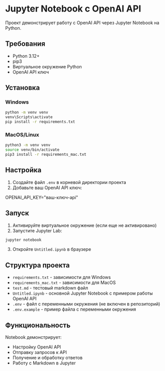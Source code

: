 # Jupyter Notebook с OpenAI API

Проект демонстрирует работу с OpenAI API через Jupyter Notebook на Python.

## Требования

- Python 3.12+
- pip3
- Виртуальное окружение Python
- OpenAI API ключ

## Установка

### Windows

```bash
python -m venv venv
venv\Scripts\activate
pip install -r requirements.txt
```

### MacOS/Linux

```bash
python3 -m venv venv
source venv/bin/activate
pip3 install -r requirements_mac.txt
```

## Настройка

1. Создайте файл `.env` в корневой директории проекта
2. Добавьте ваш OpenAI API ключ:

OPENAI_API_KEY="ваш-ключ-api"


## Запуск

1. Активируйте виртуальное окружение (если еще не активировано)
2. Запустите Jupyter Lab:

```bash
jupyter notebook
```


3. Откройте `Untitled.ipynb` в браузере

## Структура проекта

- `requirements.txt` - зависимости для Windows
- `requirements_mac.txt` - зависимости для MacOS
- `test.md` - тестовый markdown файл
- `Untitled.ipynb` - основной Jupyter Notebook с примером работы OpenAI API
- `.env` - файл с переменными окружения (не включен в репозиторий)
- `.env.example` - пример файла с переменными окружения

## Функциональность

Notebook демонстрирует:

- Настройку OpenAI API
- Отправку запросов к API
- Получение и обработку ответов
- Работу с Markdown в Jupyter